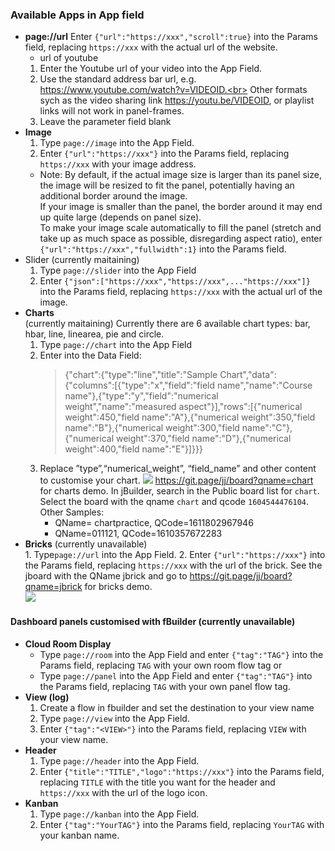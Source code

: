 ### Available Apps in App field 
  - **page://url** 
    Enter `{"url":"https://xxx","scroll":true}` into the Params field, replacing `https://xxx` with the actual url of the website. 
    -  url of youtube
    1. Enter the Youtube url of your video into the App Field.<br>
    2. Use the standard address bar url, e.g. https://www.youtube.com/watch?v=VIDEOID.<br> Other formats sych as the video sharing link https://youtu.be/VIDEOID, or playlist links will not work in panel-frames. 
    3. Leave the parameter field blank
  - **Image**
    1. Type `page://image` into the App Field.
    2. Enter `{"url":"https://xxx"}` into the Params field, replacing `https://xxx` with your image address. 
    - Note: By default, if the actual image size is larger than its panel size, the image will be resized to fit the panel, potentially having an additional border around the image.  <br> If your image is smaller than the panel, the border around it may end up quite large (depends on panel size). <br> To make your image scale automatically to fill the panel (stretch and take up as much space as possible, disregarding aspect ratio), enter `{"url":"https://xxx","fullwidth":1}` into the Params field. 
  - Slider (currently maitaining)
    1. Type `page://slider` into the App Field
    2. Enter `{"json":["https://xxx","https://xxx",..."https://xxx"]}` into the Params field, replacing `https://xxx` with the actual url of the image. 
  - **Charts**<br> (currently maitaining)
    Currently there are 6 available chart types: bar, hbar, line, linearea, pie and circle. 
    1. Type `page://chart` into the App Field
    2. Enter into the Data Field: 
       > {"chart":{"type":"line","title":"Sample Chart","data":{"columns":[{"type":"x","field":"field name","name":"Course name"},{"type":"y","field":"numerical weight","name":"measured aspect"}],"rows":[{"numerical weight":450,"field name":"A"},{"numerical weight":350,"field name":"B"},{"numerical weight":300,"field name":"C"},{"numerical weight":370,"field name":"D"},{"numerical weight":400,"field name":"E"}]}}}
    3. Replace ”type”,“numerical_weight”, “field_name” and other content to customise your chart.
       ![](https://i.imgur.com/Rht0Sxn.png)
       https://git.page/jj/board?qname=chart for charts demo. In jBuilder, search in the Public board list for `chart`. Select the board with the qname `chart` and qcode `1604544476104`.
       Other Samples:
       - QName= chartpractice, QCode=1611802967946
       - QName=011121, QCode=1610357672283
   - **Bricks** (currently unavailable)<br>
    1. Type`page://url` into the App Field.
    2. Enter `{"url":"https://xxx"}` into the Params field, replacing `https://xxx` with the url of the brick.
    See the jboard with the QName jbrick and go to https://git.page/jj/board?qname=jbrick for bricks demo. <br>
    ![](https://i.imgur.com/xXEWyUx.png)
    
    
 #### Dashboard panels customised with fBuilder (currently unavailable)
  - **Cloud Room Display** 
    * Type `page://room` into the App Field and enter `{"tag":"TAG"}` into the Params field, replacing `TAG` with your own room flow tag or 
    * Type `page://panel` into the App Field and enter `{"tag":"TAG"}` into the Params field, replacing `TAG` with your own panel flow tag. 
  - **View (log)**
    1. Create a flow in fbuilder and set the destination to your view name 
    2. Type `page://view` into the App Field.
    3. Enter `{"tag":"<VIEW>"}` into the Params field, replacing `VIEW` with your view name.
  - **Header** 
    1. Type `page://header` into the App Field.
    2. Enter `{"title":"TITLE","logo":"https://xxx"}` into the Params field, replacing `TITLE` with the title you want for the header and `https://xxx` with the url of the logo icon. 
  - **Kanban**
    1. Type `page://kanban` into the App Field.
    2. Enter `{"tag":"YourTAG"}` into the Params field, replacing `YourTAG` with your kanban name.

